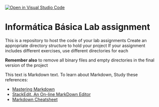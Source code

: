 [![Open in Visual Studio Code](https://classroom.github.com/assets/open-in-vscode-f059dc9a6f8d3a56e377f745f24479a46679e63a5d9fe6f495e02850cd0d8118.svg)](https://classroom.github.com/online_ide?assignment_repo_id=6619081&assignment_repo_type=AssignmentRepo)
# Informática Básica Lab assignment 

This is a repository to host the code of your lab assignments
Create an appropriate directory structure to hold your project
If your assignment includes different exercises, use different directories for each

**Remember also** to remove all binary files and empty directories in the final version of the project

This text is Markdown text. To learn about Markdown, Study these references:
* [Mastering Markdown](https://guides.github.com/features/mastering-markdown/)
* [StackEdit. An On-line MarkDown Editor](https://stackedit.io/)
* [Markdown Cheatsheet](https://github.com/adam-p/markdown-here/wiki/Markdown-Cheatsheet)
